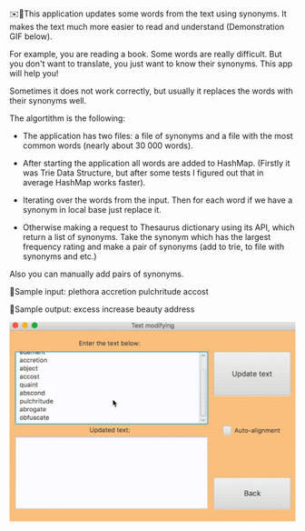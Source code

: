 ✉️📖This application updates some words from the text using synonyms. It makes the text much more easier to read and understand (Demonstration GIF below).

For example, you are reading a book. Some words are really difficult. But you don't want to translate, you just want to know
their synonyms. This app will help you!

Sometimes it does not work correctly, but usually it replaces the words with their synonyms well.

The algortithm is the following:

 - The application has two files: a file of synonyms and a file with the most common words (nearly about 30 000 words).
  
 - After starting the application all words are added to HashMap. (Firstly it was Trie Data Structure, but after some tests I figured out that in average HashMap works faster).

 - Iterating over the words from the input. Then for each word if we have a synonym in local base just replace it. 
  
 - Otherwise making a request to Thesaurus dictionary using its API, which return a list of synonyms. Take the synonym which has the largest frequency rating and make a pair of synonyms (add to trie, to file with synonyms and etc.)
 
Also you can manually add pairs of synonyms.


📝Sample input:
  plethora
  accretion
  pulchritude
  accost
  
📝Sample output:
  excess
  increase
  beauty
  address
  
![](https://github.com/YuryBandarchuk16/EasyText/blob/master/TO_GIFFF.gif)
